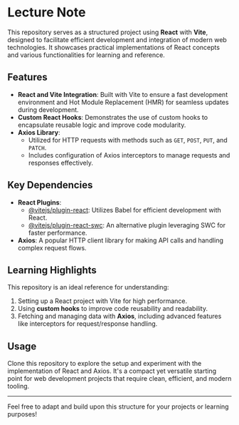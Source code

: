 # Lecture Note

This repository serves as a structured project using **React** with **Vite**, designed to facilitate efficient development and integration of modern web technologies. It showcases practical implementations of React concepts and various functionalities for learning and reference.

## Features

- **React and Vite Integration**: Built with Vite to ensure a fast development environment and Hot Module Replacement (HMR) for seamless updates during development.
- **Custom React Hooks**: Demonstrates the use of custom hooks to encapsulate reusable logic and improve code modularity.
- **Axios Library**: 
  - Utilized for HTTP requests with methods such as `GET`, `POST`, `PUT`, and `PATCH`.
  - Includes configuration of Axios interceptors to manage requests and responses effectively.

## Key Dependencies

- **React Plugins**:
  - [@vitejs/plugin-react](https://github.com/vitejs/vite-plugin-react/blob/main/packages/plugin-react/README.md): Utilizes Babel for efficient development with React.
  - [@vitejs/plugin-react-swc](https://github.com/vitejs/vite-plugin-react-swc): An alternative plugin leveraging SWC for faster performance.
- **Axios**: A popular HTTP client library for making API calls and handling complex request flows.

## Learning Highlights

This repository is an ideal reference for understanding:

1. Setting up a React project with Vite for high performance.
2. Using **custom hooks** to improve code reusability and readability.
3. Fetching and managing data with **Axios**, including advanced features like interceptors for request/response handling.

## Usage

Clone this repository to explore the setup and experiment with the implementation of React and Axios. It's a compact yet versatile starting point for web development projects that require clean, efficient, and modern tooling.

---

Feel free to adapt and build upon this structure for your projects or learning purposes!